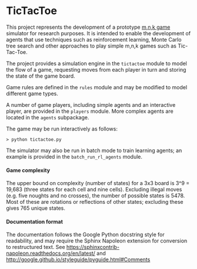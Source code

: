 # TicTacToe

This project represents the development of a prototype [m,n,k game](https://en.wikipedia.org/wiki/M,n,k-game)
simulator for research purposes. It is intended to enable the development of 
agents that use techniques such as reinforcement learning, Monte Carlo tree 
search and other approaches to play simple m,n,k games such as Tic-Tac-Toe.

The project provides a simulation engine in the `tictactoe` module to model the
flow of a game, requesting moves from each player in turn and storing the state 
of the game board.

Game rules are defined in the `rules` module and may be modified to model 
different game types.

A number of game players, including simple agents and an interactive player, are
provided in the `players` module. More complex agents are located in the 
`agents` subpackage.

 The game may be run interactively as follows:

    > python tictactoe.py
 
The simulator may also be run in batch mode to train learning agents; an example
is provided in the `batch_run_rl_agents` module. 


#### Game complexity

The upper bound on complexity (number of states) for a 3x3 board is 3^9 = 19,683
(three states for each cell and nine cells). Excluding illegal moves (e.g. five
noughts and no crosses), the number of possible states is 5478. Most of these
are rotations or reflections of other states; excluding these gives 765 unique
states.


#### Documentation format

The documentation follows the Google Python docstring style for readability,
and may require the Sphinx Napoleon extension for conversion to restructured 
text. See https://sphinxcontrib-napoleon.readthedocs.org/en/latest/ and
http://google.github.io/styleguide/pyguide.html#Comments
